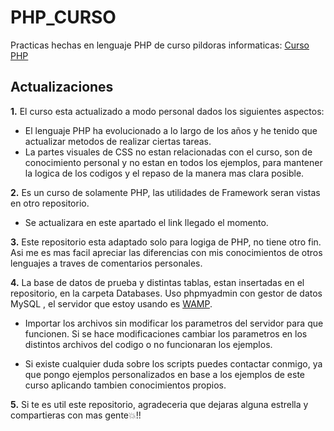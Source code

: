 # PHP_CURSO
Practicas hechas en lenguaje PHP de curso pildoras informaticas: [Curso PHP](https://www.pildorasinformaticas.es/course/php-mysql/)

## Actualizaciones

**1.** El curso esta actualizado a modo personal dados los siguientes aspectos:
- El lenguaje PHP ha evolucionado a lo largo de los años y he tenido que actualizar metodos de realizar ciertas tareas.
- La partes visuales de CSS no estan relacionadas con el curso, son de conocimiento personal y no estan en todos los ejemplos, para mantener la logica de los codigos y el repaso de la manera mas clara posible.

**2.** Es un curso de solamente PHP, las utilidades de Framework seran vistas en otro repositorio. 

- Se actualizara en este apartado el link llegado el momento.

**3.** Este repositorio esta adaptado solo para logiga de PHP, no tiene otro fin. Asi me es mas facil apreciar las diferencias con mis conocimientos de otros lenguajes a traves de comentarios personales.

**4.** La base de datos de prueba y distintas tablas, estan insertadas en el repositorio, en la carpeta Databases. Uso phpmyadmin con gestor de datos MySQL , el servidor que estoy usando es [WAMP](https://www.wampserver.com/en/).

- Importar los archivos sin modificar los parametros del servidor para que funcionen. Si se hace modificaciones cambiar los parametros en los distintos archivos del codigo o no funcionaran los ejemplos.

- Si existe cualquier duda sobre los scripts puedes contactar conmigo, ya que pongo ejemplos personalizados en base a los ejemplos de este curso aplicando tambien conocimientos propios.

**5.** Si te es util este repositorio, agradeceria que dejaras alguna estrella y compartieras con mas gente💥!!
